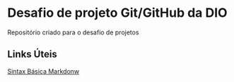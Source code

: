 # Desafio de projeto Git/GitHub da DIO
Repositório criado para o desafio de projetos


## Links Úteis
[Sintax Básica Markdonw](https://www.markdownguide.org/basic-syntax/)
